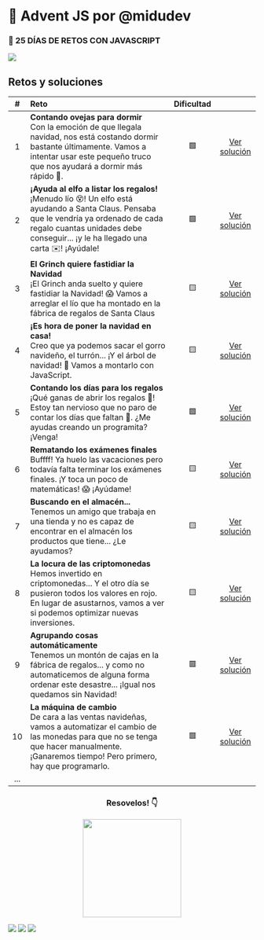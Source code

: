# 🎄 Advent JS por @midudev

<div align="left">
    <h3>🎁 25 DÍAS DE RETOS CON JAVASCRIPT</h3>
    <img src="https://i.imgur.com/Xurml9U.png">
</div>

## Retos y soluciones

|  #  | Reto                                                                                                                                                                                                                              | Dificultad |                                        |
| :-: | :-------------------------------------------------------------------------------------------------------------------------------------------------------------------------------------------------------------------------------- | :--------: | :------------------------------------: |
|  1  | <b>Contando ovejas para dormir </b><br>Con la emoción de que llegala navidad, nos está costando dormir bastante últimamente. Vamos a intentar usar este pequeño truco que nos ayudará a dormir más rápido 🐑.                     |     🟩     |  [Ver solución](./solutions/reto1.md)  |
|  2  | <b>¡Ayuda al elfo a listar los regalos!</b><br>¡Menudo lío 😵! Un elfo está ayudando a Santa Claus. Pensaba que le vendría ya ordenado de cada regalo cuantas unidades debe conseguir... ¡y le ha llegado una carta ✉️! ¡Ayúdale! |     🟩     |  [Ver solución](./solutions/reto2.md)  |
|  3  | <b>El Grinch quiere fastidiar la Navidad</b><br>¡El Grinch anda suelto y quiere fastidiar la Navidad! 😱 Vamos a arreglar el lío que ha montado en la fábrica de regalos de Santa Claus                                           |     🟨     |  [Ver solución](./solutions/reto3.md)  |
|  4  | <b>¡Es hora de poner la navidad en casa!</b><br>Creo que ya podemos sacar el gorro navideño, el turrón... ¡Y el árbol de navidad! 🎄 Vamos a montarlo con JavaScript.                                                             |     🟨     |  [Ver solución](./solutions/reto4.md)  |
|  5  | <b>Contando los días para los regalos</b><br>¡Qué ganas de abrir los regalos 🎁! Estoy tan nervioso que no paro de contar los días que faltan 🤣. ¿Me ayudas creando un programita? ¡Venga!                                       |     🟩     |  [Ver solución](./solutions/reto5.md)  |
|  6  | <b>Rematando los exámenes finales</b><br>Buffff! Ya huelo las vacaciones pero todavía falta terminar los exámenes finales. ¡Y toca un poco de matemáticas! 😱 ¡Ayúdame!                                                           |     🟨     |  [Ver solución](./solutions/reto6.md)  |
|  7  | <b>Buscando en el almacén...</b><br>Tenemos un amigo que trabaja en una tienda y no es capaz de encontrar en el almacén los productos que tiene... ¿Le ayudamos?                                                                  |     🟨     |  [Ver solución](./solutions/reto7.md)  |
|  8  | <b>La locura de las criptomonedas</b><br>Hemos invertido en criptomonedas... Y el otro día se pusieron todos los valores en rojo. En lugar de asustarnos, vamos a ver si podemos optimizar nuevas inversiones.                    |     🟨     |  [Ver solución](./solutions/reto8.md)  |
|  9  | <b>Agrupando cosas automáticamente</b><br>Tenemos un montón de cajas en la fábrica de regalos... y como no automaticemos de alguna forma ordenar este desastre... ¡Igual nos quedamos sin Navidad!                                |     🟥     |  [Ver solución](./solutions/reto9.md)  |
| 10  | <b>La máquina de cambio</b><br>De cara a las ventas navideñas, vamos a automatizar el cambio de las monedas para que no se tenga que hacer manualmente. ¡Ganaremos tiempo! Pero primero, hay que programarlo.                     |     🟥     | [Ver solución](./challenges/reto10.md) |
| ... |                                                                                                                                                                                                                                   |            |                                        |

<div align="center">
    <h3>Resovelos! 👇 </h3>
    <a target="_blank" href="https://adventjs.dev">
      <img src="https://i.imgur.com/T88xjI1.png" width="200">
    </a>
</div>

[![](https://img.shields.io/badge/-%40midudev-1DA1F2?style=flat-square&logo=twitter&logoColor=white)](https://twitter.com/midudev)
[![](https://img.shields.io/badge/-%40midudev-9146FF?style=flat-square&logo=twitch&logoColor=white)](https://www.twitch.tv/midudev)
[![](https://img.shields.io/badge/-%40midudev-ff0000?style=flat-square&logo=youtube&logoColor=white)](https://www.youtube.com/midudev)
